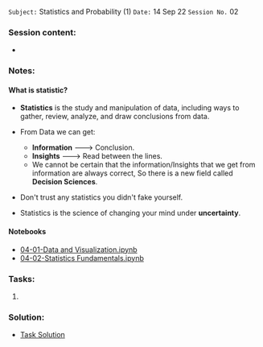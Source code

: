 `Subject:` Statistics and Probability (1)
 `Date:` 14 Sep 22 `Session No.` 02

### Session content:

- 

### Notes:

#### What is statistic?

- **Statistics** is the study and manipulation of data, including ways to gather, review, analyze, and draw conclusions from data. 
- From Data we can get:
  - **Information** ---> Conclusion.
  - **Insights** ---> Read between the lines.
  - We cannot be certain that the information/Insights that we get from information are always correct, So there is a new field called **Decision Sciences**.
  
- Don't trust any statistics you didn't fake yourself.

- Statistics is the science of changing your mind under **uncertainty**.




#### Notebooks

- [04-01-Data and Visualization.ipynb](https://github.com/AhmedUZaki/Basic-Mathematics-for-Machine-Learning/blob/master/Statistics%20and%20Probability%20by%20Hiren/04-01-Data%20and%20Visualization.ipynb)
- [04-02-Statistics Fundamentals.ipynb](https://github.com/AhmedUZaki/Basic-Mathematics-for-Machine-Learning/blob/master/Statistics%20and%20Probability%20by%20Hiren/04-02-Statistics%20Fundamentals.ipynb)

### Tasks:

1. 

### Solution:

- [Task Solution](https://github.com/AhmedUZaki/INSTANT-AI/blob/main/Track%202_%20Mathematics%20%20for%20Data%20science/Session%2003/Task%20Solution.md)
